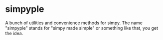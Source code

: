 simpyple
========================

A bunch of utilities and convenience methods for simpy. The name "simpyple" stands for "simpy made simple" or something like that, you get the idea.
